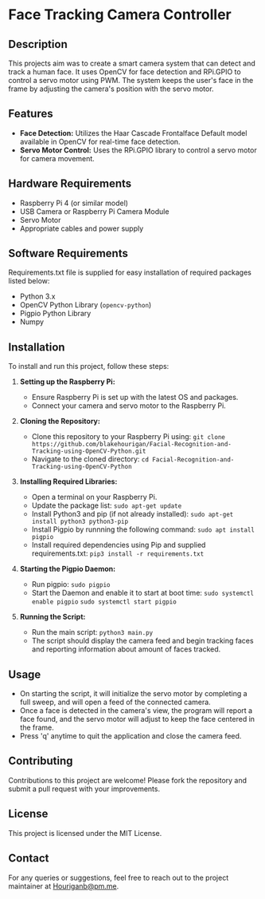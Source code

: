 # Face Tracking Camera Controller

## Description
This projects aim was to create a smart camera system that can detect and track a human face. It uses OpenCV for face detection and RPi.GPIO to control a servo motor using PWM. The system keeps the user's face in the frame by adjusting the camera's position with the servo motor.

## Features
- **Face Detection:** Utilizes the Haar Cascade Frontalface Default model available in OpenCV for real-time face detection.
- **Servo Motor Control:** Uses the RPi.GPIO library to control a servo motor for camera movement.

## Hardware Requirements
- Raspberry Pi 4 (or similar model)
- USB Camera or Raspberry Pi Camera Module
- Servo Motor
- Appropriate cables and power supply

## Software Requirements

Requirements.txt file is supplied for easy installation of required packages listed below: 


- Python 3.x
- OpenCV Python Library (`opencv-python`)
- Pigpio Python Library
- Numpy

## Installation

To install and run this project, follow these steps:

1. **Setting up the Raspberry Pi:**
   - Ensure Raspberry Pi is set up with the latest OS and packages.
   - Connect your camera and servo motor to the Raspberry Pi.

2. **Cloning the Repository:**
   - Clone this repository to your Raspberry Pi using: `git clone https://github.com/blakehourigan/Facial-Recognition-and-Tracking-using-OpenCV-Python.git`
   - Navigate to the cloned directory: `cd Facial-Recognition-and-Tracking-using-OpenCV-Python`

3. **Installing Required Libraries:**
   - Open a terminal on your Raspberry Pi.
   - Update the package list: `sudo apt-get update`
   - Install Python3 and pip (if not already installed): `sudo apt-get install python3 python3-pip`
   - Install Pigpio by runnning the following command: `sudo apt install pigpio`
   - Install required dependencies using Pip and supplied requirements.txt: `pip3 install -r requirements.txt`

4. **Starting the Pigpio Daemon:**
   - Run pigpio: `sudo pigpio`
   - Start the Daemon and enable it to start at boot time: `sudo systemctl enable pigpio` `sudo systemctl start pigpio`

4. **Running the Script:**
   - Run the main script: `python3 main.py`
   - The script should display the camera feed and begin tracking faces and reporting information about amount of faces tracked.

## Usage
- On starting the script, it will initialize the servo motor by completing a full sweep, and will open a feed of the connected camera.
- Once a face is detected in the camera's view, the program will report a face found, and the servo motor will adjust to keep the face centered in the frame.
- Press 'q' anytime to quit the application and close the camera feed.

## Contributing
Contributions to this project are welcome! Please fork the repository and submit a pull request with your improvements.

## License
This project is licensed under the MIT License.

## Contact
For any queries or suggestions, feel free to reach out to the project maintainer at Houriganb@pm.me.
